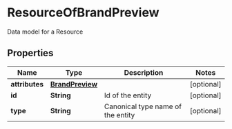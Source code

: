 

# ResourceOfBrandPreview

Data model for a Resource

## Properties

Name | Type | Description | Notes
------------ | ------------- | ------------- | -------------
**attributes** | [**BrandPreview**](BrandPreview.md) |  |  [optional]
**id** | **String** | Id of the entity |  [optional]
**type** | **String** | Canonical type name of the entity |  [optional]




